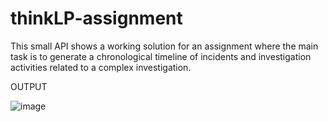 # thinkLP-assignment

This small API shows a working solution for an assignment where 
the main task is to generate a chronological timeline of incidents
and investigation activities related to a complex investigation.

OUTPUT

![image](https://github.com/orlandobarrera6/thinkLP-assignment/assets/12899393/b830543e-1ed1-4bae-b96d-3da0383df44d)
